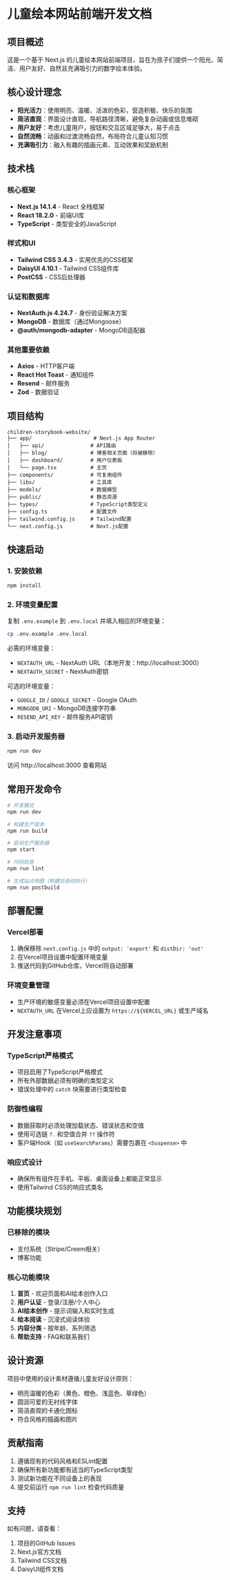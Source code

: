 # 儿童绘本网站前端开发文档

## 项目概述

这是一个基于 Next.js 的儿童绘本网站前端项目，旨在为孩子们提供一个阳光、简洁、用户友好、自然且充满吸引力的数字绘本体验。

## 核心设计理念

- **阳光活力**：使用明亮、温暖、活泼的色彩，营造积极、快乐的氛围
- **简洁直观**：界面设计直观，导航路径清晰，避免复杂动画或信息堆砌
- **用户友好**：考虑儿童用户，按钮和交互区域足够大，易于点击
- **自然流畅**：动画和过渡流畅自然，布局符合儿童认知习惯
- **充满吸引力**：融入有趣的插画元素、互动效果和奖励机制

## 技术栈

### 核心框架
- **Next.js 14.1.4** - React 全栈框架
- **React 18.2.0** - 前端UI库
- **TypeScript** - 类型安全的JavaScript

### 样式和UI
- **Tailwind CSS 3.4.3** - 实用优先的CSS框架
- **DaisyUI 4.10.1** - Tailwind CSS组件库
- **PostCSS** - CSS后处理器

### 认证和数据库
- **NextAuth.js 4.24.7** - 身份验证解决方案
- **MongoDB** - 数据库（通过Mongoose）
- **@auth/mongodb-adapter** - MongoDB适配器

### 其他重要依赖
- **Axios** - HTTP客户端
- **React Hot Toast** - 通知组件
- **Resend** - 邮件服务
- **Zod** - 数据验证

## 项目结构

```
children-storybook-website/
├── app/                    # Next.js App Router
│   ├── api/               # API路由
│   ├── blog/              # 博客相关页面（将被移除）
│   ├── dashboard/         # 用户仪表板
│   └── page.tsx           # 主页
├── components/            # 可复用组件
├── libs/                  # 工具库
├── models/                # 数据模型
├── public/                # 静态资源
├── types/                 # TypeScript类型定义
├── config.ts              # 配置文件
├── tailwind.config.js     # Tailwind配置
└── next.config.js         # Next.js配置
```

## 快速启动

### 1. 安装依赖
```bash
npm install
```

### 2. 环境变量配置
复制 `.env.example` 到 `.env.local` 并填入相应的环境变量：

```bash
cp .env.example .env.local
```

必需的环境变量：
- `NEXTAUTH_URL` - NextAuth URL（本地开发：http://localhost:3000）
- `NEXTAUTH_SECRET` - NextAuth密钥

可选的环境变量：
- `GOOGLE_ID` / `GOOGLE_SECRET` - Google OAuth
- `MONGODB_URI` - MongoDB连接字符串
- `RESEND_API_KEY` - 邮件服务API密钥

### 3. 启动开发服务器
```bash
npm run dev
```

访问 http://localhost:3000 查看网站

## 常用开发命令

```bash
# 开发模式
npm run dev

# 构建生产版本
npm run build

# 启动生产服务器
npm start

# 代码检查
npm run lint

# 生成站点地图（构建后自动执行）
npm run postbuild
```

## 部署配置

### Vercel部署
1. 确保移除 `next.config.js` 中的 `output: 'export'` 和 `distDir: 'out'`
2. 在Vercel项目设置中配置环境变量
3. 推送代码到GitHub仓库，Vercel将自动部署

### 环境变量管理
- 生产环境的敏感变量必须在Vercel项目设置中配置
- `NEXTAUTH_URL` 在Vercel上应设置为 `https://${VERCEL_URL}` 或生产域名

## 开发注意事项

### TypeScript严格模式
- 项目启用了TypeScript严格模式
- 所有外部数据必须有明确的类型定义
- 错误处理中的 `catch` 块需要进行类型检查

### 防御性编程
- 数据获取时必须处理加载状态、错误状态和空值
- 使用可选链 `?.` 和空值合并 `??` 操作符
- 客户端Hook（如 `useSearchParams`）需要包裹在 `<Suspense>` 中

### 响应式设计
- 确保所有组件在手机、平板、桌面设备上都能正常显示
- 使用Tailwind CSS的响应式类名

## 功能模块规划

### 已移除的模块
- 支付系统（Stripe/Creem相关）
- 博客功能

### 核心功能模块
1. **首页** - 欢迎页面和AI绘本创作入口
2. **用户认证** - 登录/注册/个人中心
3. **AI绘本创作** - 提示词输入和实时生成
4. **绘本阅读** - 沉浸式阅读体验
5. **内容分类** - 按年龄、系列筛选
6. **帮助支持** - FAQ和联系我们

## 设计资源

项目中使用的设计素材遵循儿童友好设计原则：
- 明亮温暖的色彩（黄色、橙色、浅蓝色、草绿色）
- 圆润可爱的无衬线字体
- 简洁直观的卡通化图标
- 符合风格的插画和图片

## 贡献指南

1. 遵循现有的代码风格和ESLint配置
2. 确保所有新功能都有适当的TypeScript类型
3. 测试新功能在不同设备上的表现
4. 提交前运行 `npm run lint` 检查代码质量

## 支持

如有问题，请查看：
1. 项目的GitHub Issues
2. Next.js官方文档
3. Tailwind CSS文档
4. DaisyUI组件文档

